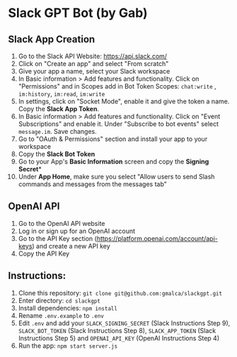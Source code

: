 # Slack GPT Bot (by Gab)

## Slack App Creation
1. Go to the Slack API Website: https://api.slack.com/
2. Click on "Create an app" and select "From scratch"
3. Give your app a name, select your Slack workspace
4. In Basic information > Add features and functionality. Click on "Permissions" and in Scopes add in Bot Token Scopes: `chat:write` , `im:history`, `im:read`, `im:write`
5. In settings, click on "Socket Mode", enable it and give the token a name. Copy the **Slack App Token**.
6. In Basic information > Add features and functionality. Click on "Event Subscriptions" and enable it. Under "Subscribe to bot events" select `message.im`. Save changes.
7. Go to "OAuth & Permissions" section and install your app to your workspace
8. Copy the **Slack Bot Token**
9. Go to your App's **Basic Information** screen and copy the **Signing Secret***
10. Under **App Home**, make sure you select "Allow users to send Slash commands and messages from the messages tab"

## OpenAI API
1. Go to the OpenAI API website
2. Log in or sign up for an OpenAI account
3. Go to the API Key section (https://platform.openai.com/account/api-keys) and create a new API key
4. Copy the API Key

## Instructions:

1. Clone this repository: `git clone git@github.com:gmalca/slackgpt.git`
2. Enter directory: `cd slackgpt`
3. Install dependencies: `npm install`
4. Rename `.env.example` to `.env`
5. Edit `.env` and add your `SLACK_SIGNING_SECRET` (Slack Instructions Step 9), `SLACK_BOT_TOKEN` (Slack Instructions Step 8), `SLACK_APP_TOKEN` (Slack Instructions Step 5) and `OPENAI_API_KEY` (OpenAI Instructions Step 4)
6. Run the app: `npm start server.js`
